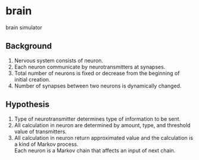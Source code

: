 # brain
brain simulator

## Background
1. Nervous system consists of neuron.
1. Each neuron communicate by neurotransmitters at synapses.
1. Total number of neurons is fixed or decrease from the beginning of initial creation.
1. Number of synapses between two neurons is dynamically changed.

## Hypothesis
1. Type of neurotransmitter determines type of information to be sent.
1. All calculation in neuron are determined by amount, type, and threshold value of transmitters.
1. All calculation in neuron return approximated value and the calculation is a kind of Markov process.<br>
Each neuron is a Markov chain that affects an input of next chain.